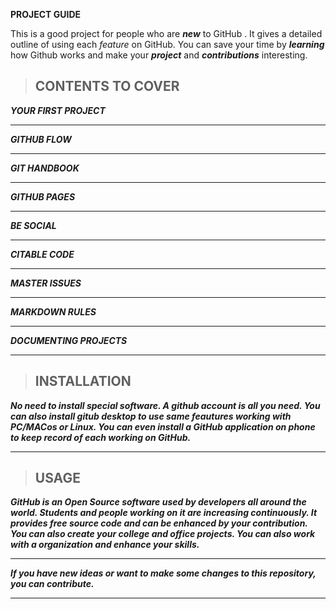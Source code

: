 **PROJECT GUIDE**


This is a good project for people who are **_new_** to GitHub . It gives a detailed outline of using each *feature* on GitHub. You can save your time by **_learning_** how Github works and make your **_project_** and **_contributions_** interesting.

> <h2>CONTENTS  TO COVER</h2>

**_YOUR FIRST PROJECT_**
_____________________________________________________________________
**_GITHUB FLOW_**
______________________________________________________________________
**_GIT HANDBOOK_**
______________________________________________________________________
**_GITHUB PAGES_**
______________________________________________________________________
**_BE SOCIAL_**
______________________________________________________________________
**_CITABLE CODE_**
______________________________________________________________________
**_MASTER ISSUES_**
______________________________________________________________________
**_MARKDOWN RULES_**
______________________________________________________________________
**_DOCUMENTING PROJECTS_**
______________________________________________________________________


> <h2>INSTALLATION</h2>

**_No need to install special software. A github account is all you need. You can also install gitub desktop to use same feautures working with PC/MACos or Linux. You can even install a GitHub application on phone to keep record of each working on GitHub._**
________________________________________________________________________________________________________________________________________________________________________________

> <h2>USAGE</h2>

**_GitHub is an Open Source software used by developers all around the world. Students and people working on it are increasing continuously. It provides free source code and can be enhanced by your contribution. You can also create your college and office projects. You can also work with a organization and enhance your skills._**

________________________________________________________________________________________________________________________________________________________________________________

**_If you have new ideas or want to make some changes to this repository, you can contribute._**
________________________________________________________________________________________________________________________________________________________________________________
